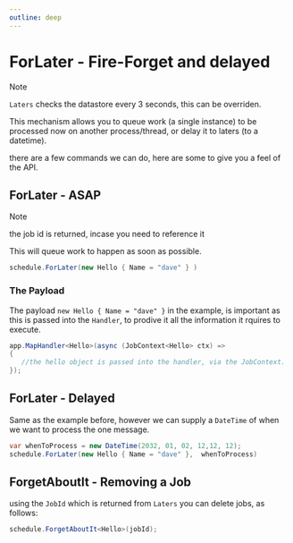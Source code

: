 ```yaml
---
outline: deep
---
```


# ForLater - Fire-Forget and delayed

> [!NOTE]
> `Laters` checks the datastore every 3 seconds, this can be overriden.

This mechanism allows you to queue work (a single instance) to be processed now on another process/thread, or delay it to laters (to a datetime).

there are a few commands we can do, here are some to give you a feel of the API.

## ForLater - ASAP

> [!NOTE]
> the job id is returned, incase you need to reference it

This will queue work to happen as soon as possible.

```csharp
schedule.ForLater(new Hello { Name = "dave" } )
```

### The Payload

The payload `new Hello { Name = "dave" }` in the example, is important as this is passed into the `Handler`, to prodive it all the information it rquires to execute.

```csharp
app.MapHandler<Hello>(async (JobContext<Hello> ctx) =>
{
   //the hello object is passed into the handler, via the JobContext.
});
```

## ForLater - Delayed

Same as the example before, however we can supply a `DateTime` of when we want to process the one message.

```csharp
var whenToProcess = new DateTime(2032, 01, 02, 12,12, 12);
schedule.ForLater(new Hello { Name = "dave" },  whenToProcess)
```

## ForgetAboutIt - Removing a Job

using the `JobId` which is returned from `Laters` you can delete jobs, as follows:

```csharp
schedule.ForgetAboutIt<Hello>(jobId);
```